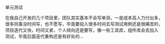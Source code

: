 单元测试

在我自己开发的几个项目里，团队其实基本不会写单测，一是成本高人力付出多，
很多同事没时间写，也不愿写，毕竟要投入很多时间去写测试用例还是很痛苦的，
项目迭代又快，时间又紧，个人倾向还是要写，像一些工具库，组件库会去加入
测试，毕竟后面迭代重构还是有好处的...